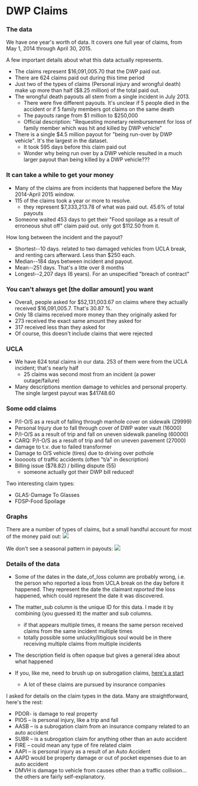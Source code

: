 # DWP Claims
### The data
We have one year's worth of data. It covers one full year of claims, from May 1, 2014 through April 30, 2015.

A few important details about what this data actually represents.

* The claims represent $16,091,005.70 that the DWP paid out.
* There are 624 claims paid out during this time period
* Just two of the types of claims (Personal injury and wrongful death) make up more than half ($8.25 million) of the total paid out.
* The wrongful death payouts all stem from a single incident in July 2013.
	* There were five different payouts. It's unclear if 5 people died in the accident or if 5 family members got claims on the same death
	* The payouts range from $1 million to $250,000
	* Official description: "Requesting monetary reimbursement for loss of family member which was  hit and killed by DWP vehicle"
* There is a single $4.5 million payout for "being run-over by DWP vehicle". It's the largest in the dataset.
	* It took 595 days before this claim paid out
	* Wonder why being run over by a DWP vehicle resulted in a much larger payout than being killed by a DWP vehicle???

### It can take a while to get your money
* Many of the claims are from incidents that happened before the May 2014-April 2015 window.
* 115 of the claims took a year or more to resolve.
	* they represent $7,333,213.78 of what was paid out. 45.6% of total payouts
* Someone waited 453 days to get their "Food spoilage as a result of erroneous shut off" claim paid out. only got $112.50 from it.

How long between the incident and the payout?

* Shortest--10 days. related to two damaged vehicles from UCLA break, and renting cars afterward. Less than $250 each.
* Median--184 days between incident and payout.
* Mean--251 days. That's a litte over 8 months
* Longest--2,207 days (6 years). For an unspecified "breach of contract"

### You can't always get [the dollar amount] you want
* Overall, people asked for $52,131,003.67 on claims where they actually received $16,091,005.7. That's 30.87 %.
* Only 18 claims received more money than they originally asked for
* 273 received the exact same amount they asked for
* 317 received less than they asked for
* Of course, this doesn't include claims that were rejected

### UCLA
* We have 624 total claims in our data. 253 of them were from the UCLA incident; that's nearly half
	* 25 claims was second most from an incident (a power outage/failure)
* Many descriptions mention damage to vehicles and personal property. The single largest payout was $41748.60

### Some odd claims    
* P/I-O/S as a result of falling through manhole cover on sidewalk (29999)
* Personal Injury due to fall through cover of DWP water vault (16000)
* P/I-O/S as a result of trip and fall on uneven sidewalk paneling (60000)
* CARQ:  P/I-O/S as a result of trip and fall on uneven pavement (27000)
* damage to t.v. due to failed transformer
* Damage to O/S vehicle (tires) due to driving over pothole
* looooots of traffic accidents (often "t/a" in description)
* Billing issue ($78.82) / billing dispute (55)
	* someone actually got their DWP bill reduced!

Two interesting claim types:

* GLAS-Damage To Glasses
* FDSP-Food Spoilage

### Graphs
There are a number of types of claims, but a small handful account for most of the money paid out:
![](https://raw.githubusercontent.com/SCPR/kpcc-data-team/aaron-dev/data/2015-dwp-claims/imgs/paid_by_claim.png)

We don't see a seasonal pattern in payouts:
![](https://raw.githubusercontent.com/SCPR/kpcc-data-team/aaron-dev/data/2015-dwp-claims/imgs/claims_per_month.png)

### Details of the data
* Some of the dates in the date_of_loss column are probably wrong, i.e. the person who reported a loss from UCLA break on the day before it happened. They represent the date the claimant *reported* the loss happened, which could represent the date it was discovered.
* The matter_sub column is the unique ID for this data. I made it by combining (you guessed it) the matter and sub columns.
	* if that appears multiple times, it means the same person received claims from the same incident multiple times
	* totally possible some unlucky/litigious soul would be in there receiving multiple claims from multiple incidents

* The description field is often opaque but gives a general idea about what happened

* If you, like me, need to brush up on subrogation claims, [here's a start](http://www.investopedia.com/terms/s/subrogation.asp#ixzz3c2pWhEZY)
	* A lot of these claims are pursued by insurance companies

I asked for details on the claim types in the data. Many are straightforward, here's the rest:

* PDOR- is damage to real property
* PIOS – is personal injury, like a trip and fall
* AASB – is a subrogation claim from an insurance company related to an auto accident
* SUBR – is a subrogation claim for anything other than an auto accident
* FIRE – could mean any type of fire related claim
* AAPI – is personal injury as a result of an Auto Accident
* AAPD would be property damage or out of pocket expenses due to an auto accident
* DMVH is damage to vehicle from causes other than a traffic collision…the others are fairly self-explanatory.
